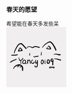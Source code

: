### 春天的愿望
<!--
**yancy0109/yancy0109** is a ✨ _special_ ✨ repository because its `README.md` (this file) appears on your GitHub profile.

Here are some ideas to get you started:

- 🔭 I’m currently working on ...
- 🌱 I’m currently learning ...
- 👯 I’m looking to collaborate on ...
- 🤔 I’m looking for help with ...
- 💬 Ask me about ...
- 📫 How to reach me: ...
- 😄 Pronouns: ...
- ⚡ Fun fact: ...
-->

希望能在春天多发些呆
<br>
<img src="https://raw.githubusercontent.com/yancy0109/image/main/img/17631681788546_.pic.jpg"  style="width=160px; height:160px"/>
